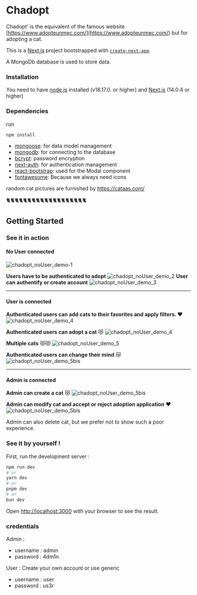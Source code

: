 
# Chadopt

Chadopt' is the equivalent of the famous website [https://www.adopteunmec.com/](https://www.adopteunmec.com/) but for adopting a cat. 

This is a [Next.js](https://nextjs.org/) project bootstrapped with [`create-next-app`](https://github.com/vercel/next.js/tree/canary/packages/create-next-app).

A MongoDb database is used to store data.

### Installation
You need to have [node.js](https://nodejs.org/en/download) installed (v18.17.0. or higher)
and [Next.js](https://nextjs.org/docs/getting-started/installation) (14.0.4 or higher)

### Dependencies
run
```bash
npm install
```
-   [mongoose](https://mongoosejs.com/docs/): for data model management
-   [mongodb](https://www.npmjs.com/package/mongodb): for connecting to the database
-   [bcrypt](https://www.npmjs.com/package/bcrypt): password encryption
-   [next-auth](https://www.npmjs.com/package/next-auth): for authentication management
-   [react-bootstrap](https://www.npmjs.com/package/react-bootstrap): used for the Modal component
-   [fontawesome](https://www.npmjs.com/package/react-fontawesome): Because we always need icons

random cat pictures are furnished by https://cataas.com/

🐈🐈🐈🐈🐈🐈🐈🐈🐈🐈🐈🐈🐈🐈🐈🐈🐈🐈🐈
## Getting Started

### See it in action


#### No User connected
![chadopt_noUser_demo-1](https://raw.githubusercontent.com/NataYOlie/chadopt/master/public/demo/intro_chadopt.gif)

**Users have to be authenticated to adopt**
![chadopt_noUser_demo_2](https://github.com/NataYOlie/chadopt/blob/master/public/demo/2_userCantAdoptIfNotConnected.gif?raw=true)
**User can authentify or create account** 
![chadopt_noUser_demo_3](https://github.com/NataYOlie/chadopt/blob/master/public/demo/3_createAccount.gif?raw=true)
- - - 
#### User is connected
**Authenticated users can add cats to their favorites and apply filters. ❤️**
![chadopt_noUser_demo_4](https://github.com/NataYOlie/chadopt/blob/master/public/demo/4_userCanFilterFavorites.gif?raw=true)

**Authenticated users can adopt a cat** 😻
![chadopt_noUser_demo_4](https://github.com/NataYOlie/chadopt/blob/master/public/demo/5_userCanAdoptCat.gif?raw=true)

**Multiple cats** 😻😻
![chadopt_noUser_demo_5](https://github.com/NataYOlie/chadopt/blob/master/public/demo/5bis_UsercanAdopt2cats.gif?raw=true)

**Authenticated users can change their mind** 😿
![chadopt_noUser_demo_5bis](https://github.com/NataYOlie/chadopt/blob/master/public/demo/6_UserCanDesadopt.gif?raw=true)
- - - 
#### Admin is connected
**Admin can create a cat** 😻
![chadopt_noUser_demo_5bis](https://github.com/NataYOlie/chadopt/blob/master/public/demo/7_AdminCanCreateCat.gif?raw=true)

**Admin can modify cat and accept or reject adoption application** ❤️
![chadopt_noUser_demo_5bis](https://github.com/NataYOlie/chadopt/blob/master/public/demo/8_AdminCanodifyCat_appStatus.gif?raw=true)

Admin can also delete cat, but we prefer not to show such a poor experience.

### See it by yourself !
First, run the development server :
```bash
npm run dev
# or
yarn dev
# or
pnpm dev
# or
bun dev
```
Open [http://localhost:3000](http://localhost:3000) with your browser to see the result.


### credentials
Admin : 
 - username : admin 
 - password : 4dm1n

User : Create your own account or use generic
 - username : user 
 - password : us3r

